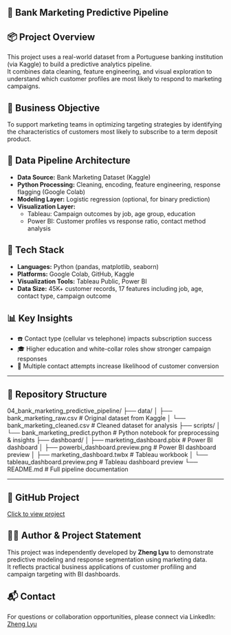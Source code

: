 ## 🏦 Bank Marketing Predictive Pipeline

## 📦 Project Overview  
This project uses a real-world dataset from a Portuguese banking institution (via Kaggle) to build a predictive analytics pipeline.  
It combines data cleaning, feature engineering, and visual exploration to understand which customer profiles are most likely to respond to marketing campaigns.

## 🎯 Business Objective  
To support marketing teams in optimizing targeting strategies by identifying the characteristics of customers most likely to subscribe to a term deposit product.

## 🧱 Data Pipeline Architecture  
- **Data Source:** Bank Marketing Dataset (Kaggle)  
- **Python Processing:** Cleaning, encoding, feature engineering, response flagging (Google Colab)  
- **Modeling Layer:** Logistic regression (optional, for binary prediction)  
- **Visualization Layer:**  
  - Tableau: Campaign outcomes by job, age group, education  
  - Power BI: Customer profiles vs response ratio, contact method analysis

## 🧰 Tech Stack  
- **Languages:** Python (pandas, matplotlib, seaborn)  
- **Platforms:** Google Colab, GitHub, Kaggle  
- **Visualization Tools:** Tableau Public, Power BI  
- **Data Size:** 45K+ customer records, 17 features including job, age, contact type, campaign outcome

## 📊 Key Insights  
- ☎️ Contact type (cellular vs telephone) impacts subscription success  
- 🎓 Higher education and white-collar roles show stronger campaign responses  
- 🔁 Multiple contact attempts increase likelihood of customer conversion  

---

## 📁 Repository Structure

04_bank_marketing_predictive_pipeline/
├── data/
│ ├── bank_marketing_raw.csv # Original dataset from Kaggle
│ └── bank_marketing_cleaned.csv # Cleaned dataset for analysis
├── scripts/
│ └── bank_marketing_predict.python # Python notebook for preprocessing & insights
├── dashboard/
│ ├── marketing_dashboard.pbix # Power BI dashboard
│ ├── powerbi_dashboard.preview.png # Power BI dashboard preview
│ ├── marketing_dashboard.twbx # Tableau workbook
│ └── tableau_dashboard.preview.png # Tableau dashboard preview
└── README.md # Full pipeline documentation


---

## 🔗 GitHub Project  
[Click to view project](https://github.com/ZhengLyu-Data/Lvzheng-Wuhan-Data/tree/main/04_bank_marketing_predictive_pipeline)

## 🧑‍💻 Author & Project Statement  
This project was independently developed by **Zheng Lyu** to demonstrate predictive modeling and response segmentation using marketing data.  
It reflects practical business applications of customer profiling and campaign targeting with BI dashboards.

## 📬 Contact  
For questions or collaboration opportunities, please connect via LinkedIn: [Zheng Lyu](https://www.linkedin.com/in/zheng-lyu-951295323/)
